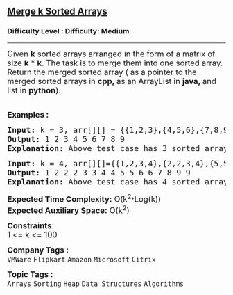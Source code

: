 <h2><a href="https://www.geeksforgeeks.org/problems/merge-k-sorted-arrays/1?page=1&category=Arrays&difficulty=Medium&status=unsolved&sortBy=accuracy">Merge k Sorted Arrays</a></h2><h3>Difficulty Level : Difficulty: Medium</h3><hr><div class="problems_problem_content__Xm_eO"><p><span style="font-size: 18px;">Given <strong>k</strong> sorted arrays arranged in the form of a matrix of size <strong>k</strong> * <strong>k</strong>. The task is to merge them into one sorted array. Return the merged sorted array ( as a pointer to the merged sorted arrays in <strong>cpp,&nbsp;</strong>as an ArrayList in&nbsp;<strong>java,&nbsp;</strong>and list in&nbsp;<strong>python</strong>).</span></p>
<p><span style="font-size: 18px;"><br><strong>Examples :</strong> </span></p>
<pre><span style="font-size: 18px;"><strong>Input: </strong>k = 3, arr[][] = {{1,2,3},{4,5,6},{7,8,9}}
<strong>Output: </strong>1&nbsp;2&nbsp;3&nbsp;4&nbsp;5 6 7 8 9<strong>
Explanation: </strong>Above test case has 3 sorted arrays of size 3, 3, 3 arr[][] = [[1, 2, 3],[4, 5, 6],[7, 8, 9]]. The merged list will be [1, 2, 3, 4, 5, 6, 7, 8, 9].</span></pre>
<pre><span style="font-size: 18px;"><strong>Input: </strong>k = 4, arr[][]={{1,2,3,4},{2,2,3,4},{5,5,6,6},{7,8,9,9}}
<strong>Output: </strong>1 2 2 2 3 3 4 4 5 5 6 6 7 8 9 9&nbsp;<strong>
Explanation: </strong>Above test case has 4 sorted arrays of size 4, 4, 4, 4 arr[][] = [[1, 2, 2, 2], [3, 3, 4, 4], [5, 5, 6, 6], [7, 8, 9, 9 ]]. The merged list will be [1, 2, 2, 2, 3, 3, 4, 4, 5, 5, 6, 6, 7, 8, 9, 9].</span></pre>
<p><span style="font-size: 18px;"><strong>Expected Time Complexity:</strong> O(k<sup>2</sup></span>*<span style="font-size: 18px;">Log(k))<br><strong>Expected Auxiliary Space:</strong> O(k<sup>2</sup>)</span></p>
<p><span style="font-size: 18px;"><strong>Constraints</strong>:<br>1 &lt;= k &lt;= 100</span></p></div><p><span style=font-size:18px><strong>Company Tags : </strong><br><code>VMWare</code>&nbsp;<code>Flipkart</code>&nbsp;<code>Amazon</code>&nbsp;<code>Microsoft</code>&nbsp;<code>Citrix</code>&nbsp;<br><p><span style=font-size:18px><strong>Topic Tags : </strong><br><code>Arrays</code>&nbsp;<code>Sorting</code>&nbsp;<code>Heap</code>&nbsp;<code>Data Structures</code>&nbsp;<code>Algorithms</code>&nbsp;